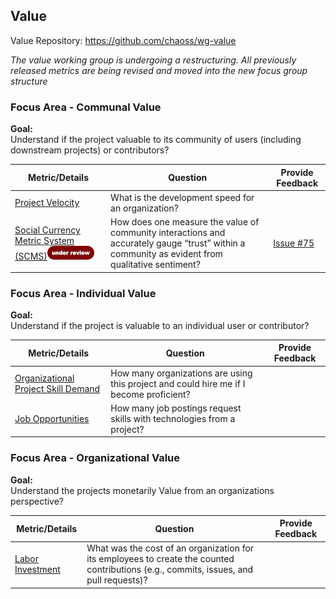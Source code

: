 ## Value
Value Repository: https://github.com/chaoss/wg-value

_The value working group is undergoing a restructuring. All previously released metrics are being revised and moved into the new focus group structure_

### Focus Area - Communal Value

**Goal:**  
Understand if the project valuable to its community of users (including downstream projects) or contributors?  

<div>
<table>
  <thead><tr><th>Metric/Details</th><th>Question</th><th>Provide Feedback</th></tr></thead>
<tbody>
  <tr><td><a href="https://chaoss.community/metric-project-velocity/">Project Velocity</a></td><td>What is the development speed for an organization?</td><td></td></tr>
  <tr><td><a href="https://github.com/chaoss/wg-value/blob/master/focus-areas/communal-value/social-currency-metric-system.md">Social Currency Metric System (SCMS)</a><img src="https://raw.githubusercontent.com/chaoss/website/master/release/Images/under-review75.png" alt="Under Review"></td><td>How does one measure the value of community interactions and accurately gauge “trust” within a community as evident from qualitative sentiment?</td><td><a href="https://github.com/chaoss/wg-value/issues/75">Issue #75</a></td></tr>
</tbody>
</table>
</div>


### Focus Area - Individual Value

**Goal:**  
Understand if the project is valuable to an individual user or contributor?

<div>
<table>
  <thead><tr><th>Metric/Details</th><th>Question</th><th>Provide Feedback</th></tr></thead>
<tbody>
  <tr><td><a href="https://chaoss.community/metric-organizational-project-skill-demand/">Organizational Project Skill Demand</a></td><td>How many organizations are using this project and could hire me if I become proficient?</td><td></td></tr>
  <tr><td><a href="https://chaoss.community/metric-job-opportunities/" >Job Opportunities</a></td><td>How many job postings request skills with technologies from a project?</td><td></td></tr>
</tbody>
</table>
</div>  

### Focus Area - Organizational Value

**Goal:**  
Understand  the projects monetarily Value from an organizations perspective?

<div>
<table>
  <thead><tr><th>Metric/Details</th><th>Question</th><th>Provide Feedback</th></tr></thead>
<tbody>
  <tr><td><a href="https://chaoss.community/metric-labor-investment/">Labor Investment</a></td><td>What was the cost of an organization for its employees to create the counted contributions (e.g., commits, issues, and pull requests)?</td><td></td></tr>
</tbody>
</table>
</div>
